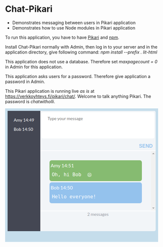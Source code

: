 # Chat-Pikari
- Demonstrates messaging between users in Pikari application
- Demonstrates how to use Node modules in Pikari application

To run this application, you have to have [Pikari](https://github.com/olliNiinivaara/Pikari/) and [npm](https://www.npmjs.com/get-npm).

Install Chat-Pikari normally with Admin, then log in to your server and in the application directory, give following command: *npm install --prefix . lit-html*

This application does not use a database. Therefore set *maxpagecount = 0* in Admin for this application.

This application asks users for a password. Therefore give application a password in Admin.

This Pikari application is running live *as is* at <https://verkkoyhteys.fi/pikari/chat/>. Welcome to talk anything Pikari. The password is *chatwitholli*.

![pic](https://github.com/olliNiinivaara/Chat-Pikari/raw/master/pic.png)